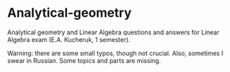 # Analytical-geometry
Analytical geometry and Linear Algebra questions and answers for Linear Algebra exam (E.A. Kucheruk, 1 semester).

Warning: there are some small typos, though not crucial. Also, sometimes I swear in Russian. Some topics and parts are missing.
